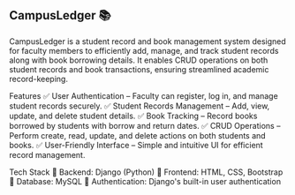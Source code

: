 CampusLedger 📚
-------------------------------------------------------------------------------------------------------------------------------------------------------------------------------------------------------------------------------
CampusLedger is a student record and book management system designed for faculty members to efficiently add, manage, and track student records along with book borrowing details. It enables CRUD operations on both student records and book transactions, ensuring streamlined academic record-keeping.

Features
✅ User Authentication – Faculty can register, log in, and manage student records securely.
✅ Student Records Management – Add, view, update, and delete student details.
✅ Book Tracking – Record books borrowed by students with borrow and return dates.
✅ CRUD Operations – Perform create, read, update, and delete actions on both students and books.
✅ User-Friendly Interface – Simple and intuitive UI for efficient record management.


Tech Stack
🔹 Backend: Django (Python)
🔹 Frontend: HTML, CSS, Bootstrap
🔹 Database: MySQL
🔹 Authentication: Django's built-in user authentication



